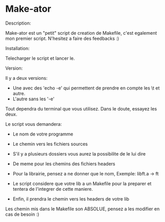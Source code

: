 # Make-ator

Description:

Make-ator est un "petit" script de creation de Makefile, c'est egalement mon premier script.
N'hesitez a faire des feedbacks :)

Installation:

Telecharger le script et lancer le.

Version:

Il y a deux versions:

- Une avec des 'echo -e' qui permettent de prendre en compte les \t et autre.
- L'autre sans les '-e'

Tout dependra du terminal que vous utilisez. Dans le doute, essayez les deux.

Le script vous demandera:
- Le nom de votre programme
- Le chemin vers les fichiers sources
- S'il y a plusieurs dossiers vous aurez la possibilite de le lui dire
- De meme pour les chemins des fichiers headers

- Pour la librairie, pensez a ne donner que le nom, Exemple: libft.a -> ft
- Le script considere que votre lib a un Makefile pour la preparer et tentera de l'integrer de cette maniere.
- Enfin, il prendra le chemin vers les headers de votre lib

Les chemin mis dans le Makefile son ABSOLUE, pensez a les modifier en cas de besoin :)
